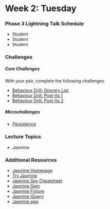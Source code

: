 # Week 2: Tuesday

### Phase 3 Lightning Talk Schedule

- Student
- Student
- Student

### Challenges

##### Core Challenges
With your pair, complete the following challenges.

- [Behaviour Drill: Grocery List](../../../../behavior-drill-grocery-list-challenge)
- [Behaviour Drill: Post-Its 1](../../../../behavior-drill-post-it-board-v1-challenge)
- [Behaviour Drill: Post-Its 2](../../../../behavior-drill-post-it-board-v2-challenge)

##### Microchallenges

- [Persistence](../microchallenges/wk2-d2-persistence.md)

### Lecture Topics

- Jasmine

### Additional Resources
- [Jasmine Homepage](http://jasmine.github.io/)
- [Try Jasmine](http://tryjasmine.com/)
- [Jasmine Spy Cheatsheet](http://tobyho.com/2011/12/15/jasmine-spy-cheatsheet/)
- [Jasmine Gem](https://github.com/pivotal/jasmine-gem)
- [Jasmine Fixture](https://github.com/searls/jasmine-fixture)
- [Jasmine jQuery](https://github.com/velesin/jasmine-jquery)
- [Jasmine ajax](https://github.com/pivotal/jasmine-ajax)
